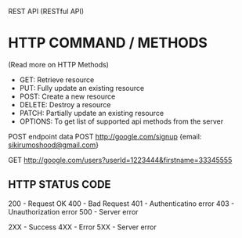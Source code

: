 REST API (RESTful API)

# HTTP COMMAND / METHODS 

(Read more on HTTP Methods)

- GET: Retrieve resource
- PUT: Fully update an existing resource
- POST: Create a new resource 
- DELETE: Destroy a resource
- PATCH: Partially update an existing resource
- OPTIONS: To get list of supported api methods from the server

POST endpoint data
POST http://google.com/signup {email: sikirumoshood@gmail.com}

GET http://google.com/users?userId=1223444&firstname=33345555


## HTTP STATUS CODE
200 - Request OK
400 - Bad Request 
401 - Authenticatino error 
403 - Unauthorization error 
500 - Server error 

2XX - Success
4XX - Error
5XX - Server error

